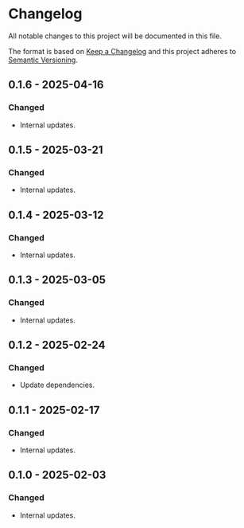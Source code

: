 # Changelog

All notable changes to this project will be documented in this file.

The format is based on [Keep a Changelog](https://keepachangelog.com/en/1.0.0/)
and this project adheres to [Semantic Versioning](https://semver.org/spec/v2.0.0.html).

## 0.1.6 - 2025-04-16
### Changed
- Internal updates.

## 0.1.5 - 2025-03-21
### Changed
- Internal updates.

## 0.1.4 - 2025-03-12
### Changed
- Internal updates.

## 0.1.3 - 2025-03-05
### Changed
- Internal updates.

## 0.1.2 - 2025-02-24
### Changed
- Update dependencies.

## 0.1.1 - 2025-02-17
### Changed
- Internal updates.

## 0.1.0 - 2025-02-03
### Changed
- Internal updates.
